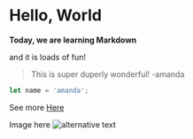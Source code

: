 # Hello, World

**Today, we are learning Markdown**

and it is loads of fun!

> This is super duperly wonderful! -amanda

```js
let name = 'amanda';
```

See more [Here](https://www.codefellows.com)

Image here 
![alternative text](https://placeholder.it)
